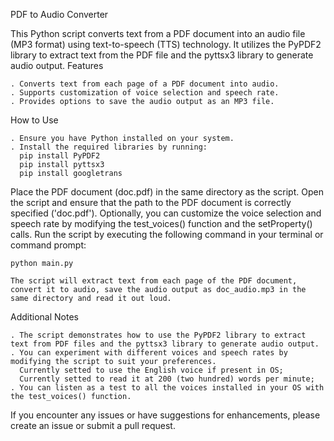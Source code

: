 PDF to Audio Converter

This Python script converts text from a PDF document into an audio file (MP3 format) using text-to-speech (TTS) technology. It utilizes the PyPDF2 library to extract text from the PDF file and the pyttsx3 library to generate audio output.
Features

    . Converts text from each page of a PDF document into audio.
    . Supports customization of voice selection and speech rate.
    . Provides options to save the audio output as an MP3 file.

How to Use

    . Ensure you have Python installed on your system.
    . Install the required libraries by running:
      pip install PyPDF2
      pip install pyttsx3
      pip install googletrans

Place the PDF document (doc.pdf) in the same directory as the script.
Open the script and ensure that the path to the PDF document is correctly specified ('doc.pdf').
Optionally, you can customize the voice selection and speech rate by modifying the test_voices() function and the setProperty() calls.
Run the script by executing the following command in your terminal or command prompt:

    python main.py

    The script will extract text from each page of the PDF document, convert it to audio, save the audio output as doc_audio.mp3 in the same directory and read it out loud.

Additional Notes

    . The script demonstrates how to use the PyPDF2 library to extract text from PDF files and the pyttsx3 library to generate audio output.
    . You can experiment with different voices and speech rates by modifying the script to suit your preferences.
      Currently setted to use the English voice if present in OS;
      Currently setted to read it at 200 (two hundred) words per minute;
    . You can listen as a test to all the voices installed in your OS with the test_voices() function.

If you encounter any issues or have suggestions for enhancements, please create an issue or submit a pull request.
